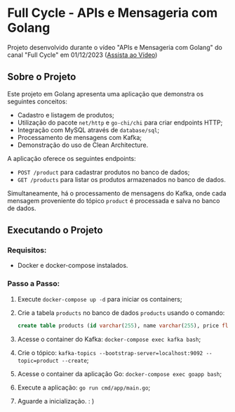 # Full Cycle - APIs e Mensageria com Golang

Projeto desenvolvido durante o vídeo "APIs e Mensageria com Golang" do canal "Full Cycle" em 01/12/2023 ([Assista ao Vídeo](https://www.youtube.com/live/oyk7PFRufQY?si=0yZ3HTd0gGK3Wkd-))

## Sobre o Projeto

Este projeto em Golang apresenta uma aplicação que demonstra os seguintes conceitos:
- Cadastro e listagem de produtos;
- Utilização do pacote `net/http` e `go-chi/chi` para criar endpoints HTTP;
- Integração com MySQL através de `database/sql`;
- Processamento de mensagens com Kafka;
- Demonstração do uso de Clean Architecture.

A aplicação oferece os seguintes endpoints:
- `POST /product` para cadastrar produtos no banco de dados;
- `GET /products` para listar os produtos armazenados no banco de dados.

Simultaneamente, há o processamento de mensagens do Kafka, onde cada mensagem proveniente do tópico `product` é processada e salva no banco de dados.

## Executando o Projeto

### Requisitos:
- Docker e docker-compose instalados.

### Passo a Passo:
1. Execute `docker-compose up -d` para iniciar os containers;
2. Crie a tabela `products` no banco de dados `products` usando o comando:

    ```sql
    create table products (id varchar(255), name varchar(255), price float);
    ```

3. Acesse o container do Kafka: `docker-compose exec kafka bash`;
4. Crie o tópico: `kafka-topics --bootstrap-server=localhost:9092 --topic=product --create`;
5. Acesse o container da aplicação Go: `docker-compose exec goapp bash`;
6. Execute a aplicação: `go run cmd/app/main.go`;
7. Aguarde a inicialização. : )
